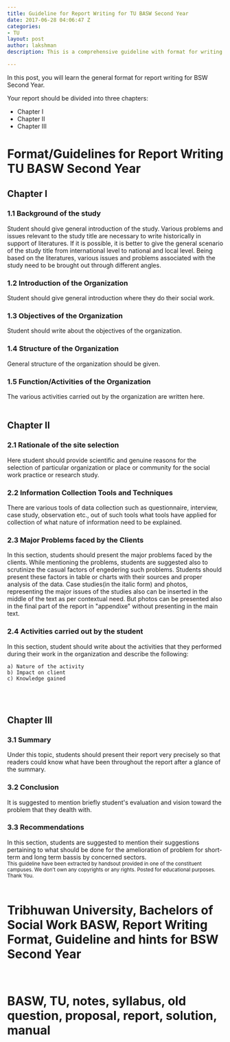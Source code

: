 ```yaml
---
title: Guideline for Report Writing for TU BASW Second Year 
date: 2017-06-28 04:06:47 Z
categories:
- TU
layout: post
author: lakshman
description: This is a comprehensive guideline with format for writing report of Tribhuwan University Bachelors of Social Work BSW Second year. TU BSW notes, old question, syllabus, report, proposal, manual, solution etc.

---
```


In this post, you will learn the general format for report writing for BSW Second Year.

Your report should be divided into three chapters:

- Chapter I
- Chapter II
- Chapter III


<h1>Format/Guidelines for Report Writing TU BASW Second Year</h1>

<h2>Chapter I</h2>

<h3>1.1 Background of the study </h3>
Student should give general introduction of the study. Various problems and issues relevant to the study title are necessary to write historically in support of literatures. If it is possible, it is better to give the general scenario of the study title from international level to national and local level. Being based on the literatures, various issues and problems associated with the study need to be brought out through different angles.
 
<h3>1.2 Introduction of the Organization</h3>
Student should give general introduction where they do their social work.


<h3>1.3 Objectives of the Organization</h3>
Student should write about the objectives of the organization.

<h3>1.4 Structure of the Organization</h3>
General structure of the organization should be given.

<h3>1.5 Function/Activities of the Organization</h3>
The various activities carried out by the organization are written here.

<br>
<br>
<h2>Chapter II</h2>

<h3>2.1 Rationale of the site selection</h3>
Here student should provide scientific and genuine reasons for the selection of particular organization or place or community for the social work practice or research study.

<h3>2.2 Information Collection Tools and Techniques</h3>
There are various tools of data collection such as questionnaire, interview, case study, observation etc., out of such tools what tools have applied for collection of what nature of information need to be explained.


<h3>2.3 Major Problems faced by the Clients</h3> 
In this section, students should present the major problems faced by the clients. While mentioning the problems, students are suggested also to scrutinize the casual factors of engedering such problems. Students should present these factors in table or charts with their sources and proper analysis of the data. Case  studies(in the italic form) and photos, representing the major issues of the studies also can be inserted in the middle of the text as per contextual need. But photos can be presented also in the final part of the report in "appendixe" without presenting in the main text.

<h3>2.4 Activities carried out by the student</h3>
In this section, student should write about the activities that they performed during their work in the organization and describe the following:

	a) Nature of the activity
	b) Impact on client
	c) Knowledge gained

<br>
<br>

<h2>Chapter III</h2>

<h3>3.1 Summary</h3>
Under this topic, students should present their report very precisely so that readers could know what have been throughout the report after a glance of the summary.

<h3>3.2 Conclusion</h3>
It is suggested to mention briefly student's evaluation and vision toward the problem that they dealth with.

<h3>3.3 Recommendations</h3>
In this section, students are suggested to mention their suggestions pertaining to what should be done for the amelioration of problem  for short-term and long term bassis by concerned sectors.


<br> 
<small>This guideline have been extracted by handsout provided in one of the constituent campuses. We don't own any copyrights or any rights. Posted for educational purposes. Thank You.</small>
<br>
<br>
<h1>Tribhuwan University, Bachelors of Social Work BASW, Report Writing Format, Guideline and hints for BSW Second Year</h1>


<br>
<h1>BASW, TU, notes, syllabus, old question, proposal, report, solution, manual</h1>